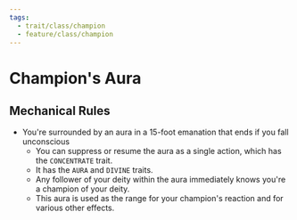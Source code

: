 ```yaml
---
tags:
  - trait/class/champion
  - feature/class/champion
---
```

# Champion's Aura

## Mechanical Rules

- You're surrounded by an aura in a 15-foot emanation that ends if you fall unconscious
	- You can suppress or resume the aura as a single action, which has the `CONCENTRATE` trait.
	- It has the `AURA` and `DIVINE` traits. 
	- Any follower of your deity within the aura immediately knows you're a champion of your deity. 
	- This aura is used as the range for your champion's reaction and for various other effects.